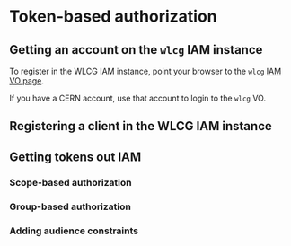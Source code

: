 # Token-based authorization

## Getting an account on the `wlcg` IAM instance

To register in the WLCG IAM instance, point your browser to the `wlcg` 
[IAM VO page](https://wlcg.cloud.cnaf.infn.it).

If you have a CERN account, use that account to login to the `wlcg` VO.


## Registering a client in the WLCG IAM instance

## Getting tokens out IAM

### Scope-based authorization

### Group-based authorization

### Adding audience constraints
